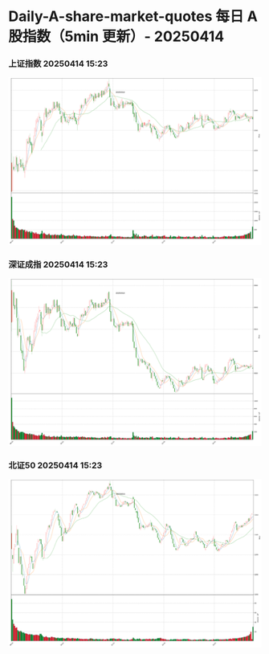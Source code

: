 
# Daily-A-share-market-quotes 每日 A 股指数（5min 更新）- 20250414

### 上证指数 20250414 15:23
![](./fig/2025/4/20250414-sh000001.png)

### 深证成指 20250414 15:23
![](./fig/2025/4/20250414-sz399001.png)

### 北证50 20250414 15:23
![](./fig/2025/4/20250414-bj899050.png)
